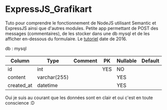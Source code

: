 # ExpressJS_Grafikart
Tuto pour comprendre le fonctionnement de NodeJS utilisant Semantic et ExpressJS ainsi que d'autres modules. Petite app permettant de POST des messages (commentaires), de les stocker dans une db mysql et de les afficher en-dessous du formulaire. Le [tutoriel](https://www.youtube.com/watch?v=Q8wacXNngXs&list=PLjwdMgw5TTLV7VsXd9NOeq39soYXORezN&index=8) date de 2016.

db : mysql

|   Column   |     Type     |  Comment  |  PK  |  Nullable  |  Default   |
|------------|--------------|-----------|-----|------------|------------|
|     id     |     int      |           | YES |     NO     |            |
|   content  | varchar(255) |           |     |    YES     |            |
| created_at |  datetime    |           |     |    YES     |            |

Oui je suis au courant que les données sont en clair et oui c'est en toute conscience :D
